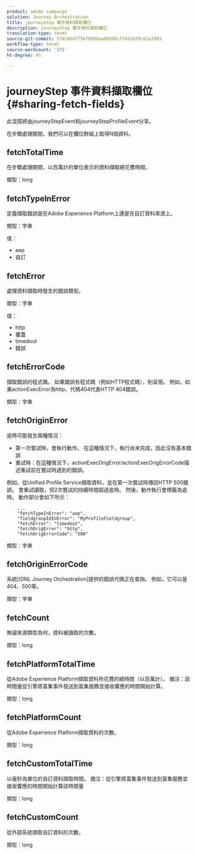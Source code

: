 ```yaml
---
product: adobe campaign
solution: Journey Orchestration
title: journeyStep 事件資料擷取欄位
description: journeyStep 事件資料擷取欄位
translation-type: tm+mt
source-git-commit: 57dc86d775bf8860aa09300cf2432d70c62a2993
workflow-type: tm+mt
source-wordcount: '371'
ht-degree: 4%

---
```



# journeyStep 事件資料擷取欄位 {#sharing-fetch-fields}

此混搭將由journeyStepEvent和journeyStepProfileEvent分享。

在步驟處理期間，我們可以在欄位群組上取得N個資料。

## fetchTotalTime

在步驟處理期間，以百萬計的單位表示的資料擷取總花費時間。

類型：long

## fetchTypeInError

定義擷取錯誤是在Adobe Experience Platform上還是在自訂資料來源上。

類型：字串

值：
* aep
* 自訂

## fetchError

處理資料擷取時發生的錯誤類型。

類型：字串

值：
* http
* 覆蓋
* timedout
* 錯誤

## fetchErrorCode

擷取錯誤的程式碼。 如果錯誤有程式碼（例如HTTP程式碼），則呈現。 例如，如果actionExecError為http，代碼404代表HTTP 404錯誤。

類型：字串

## fetchOriginError

逾時可能發生兩種情況：

* 第一次嘗試時，會執行動作。 在這種情況下，執行尚未完成，因此沒有基本錯誤
* 重試時：在這種情況下，actionExecOrigError/actionExecOrigErrorCode描述重試前在嘗試時遇到的錯誤。

例如，從Unified Profile Service擷取資料，並在第一次嘗試時傳回HTTP 500錯誤。 會重試讀取，但2次嘗試的持續時間超過逾時。 然後，動作執行會標籤為逾時。 動作部分會如下所示：

```
    ...
    "fetchTypeInError": "aep",
    "fieldgroupIdInError": "MyProfileFieldgroup",
    "fetchError": "timedout",
    "fetchOrigError": "http",
    "fetchOrigErrorCode": "500"
```

類型：字串

## fetchOriginErrorCode

系統[!DNL Journey Orchestration]提供的錯誤代碼正在查詢。 例如，它可以是404、500等。

類型：字串

## fetchCount

無論來源類型為何，資料被讀取的次數。

類型：long

## fetchPlatformTotalTime

從Adobe Experience Platform擷取資料所花費的總時間（以百萬計）。 備注：該時間量從引擎將富集事件發送到富集服務並接收響應的時間開始計算。

類型：long

## fetchPlatformCount

從Adobe Experience Platform擷取資料的次數。

類型：long

## fetchCustomTotalTime

以毫秒為單位的自訂資料擷取時間。 備注：從引擎將富集事件發送到富集服務並接收響應的時間開始計算該時間量

類型：long

## fetchCustomCount

從外部系統擷取自訂資料的次數。

類型：long
